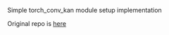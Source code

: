 Simple torch_conv_kan module setup implementation

Original repo is [here](https://github.com/IvanDrokin/torch-conv-kan)